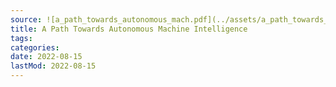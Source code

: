 ```yaml
---
source: ![a_path_towards_autonomous_mach.pdf](../assets/a_path_towards_autonomous_mach_1656384845732_0.pdf)
title: A Path Towards Autonomous Machine Intelligence
tags:
categories:
date: 2022-08-15
lastMod: 2022-08-15
---
```


